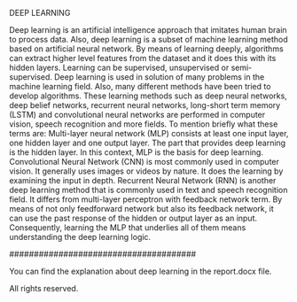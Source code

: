 DEEP LEARNING

Deep learning is an artificial intelligence approach that imitates human brain to process data. Also, deep learning is a subset of machine learning method based on
artificial neural network. By means of learning deeply, algorithms can extract higher level features from the dataset and it does this with its hidden layers. 
Learning can be supervised, unsupervised or semi-supervised. Deep learning is used in solution of many problems in the machine learning field. Also, many different 
methods have been tried to develop algorithms. These learning methods such as deep neural networks, deep belief networks, recurrent neural networks, 
long-short term memory (LSTM) and convolutional neural networks are performed in computer vision, speech recognition and more fields. To mention briefly what these 
terms are:
Multi-layer neural network (MLP) consists at least one input layer, one hidden layer and one output layer. The part that provides deep learning is the hidden layer. 
In this context, MLP is the basis for deep learning.
	Convolutional Neural Network (CNN) is most commonly used in computer vision. It generally uses images or videos by nature. It does the learning by examining the input 
  in depth.
Recurrent Neural Network (RNN) is another deep learning method that is commonly used in text and speech recognition field. It differs from multi-layer perceptron with 
feedback network term. By means of not only feedforward network but also its feedback network, it can use the past response of the hidden or output layer as an input.
Consequently, learning the MLP that underlies all of them means understanding the deep learning logic.



######################################


You can find the explanation about deep learning in the report.docx file. 

All rights reserved.
